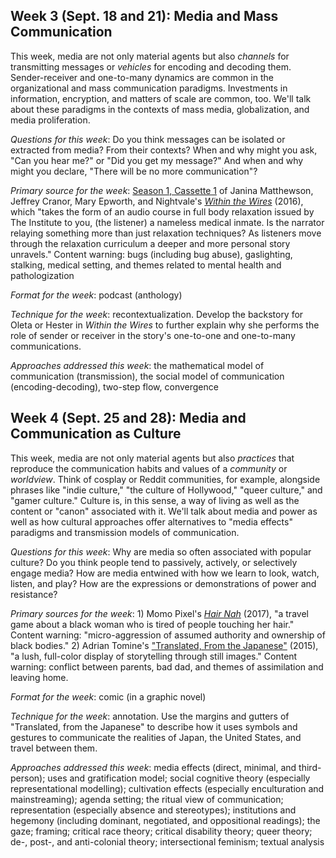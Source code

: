 ## Week 3 (Sept. 18 and 21): Media and Mass Communication

This week, media are not only material agents but also *channels* for transmitting messages or *vehicles* for encoding and decoding them. Sender-receiver and one-to-many dynamics are common in the organizational and mass communication paradigms. Investments in information, encryption, and matters of scale are common, too. We'll talk about these paradigms in the contexts of mass media, globalization, and media proliferation. 

*Questions for this week*: Do you think messages can be isolated or extracted from media? From their contexts? When and why might you ask, "Can you hear me?" or "Did you get my message?" And when and why might you declare, "There will be no more communication"? 

*Primary source for the week*: [Season 1, Cassette 1](https://beta.prx.org/stories/232303) of Janina Matthewson, Jeffrey Cranor, Mary Epworth, and Nightvale's [*Within the Wires*](http://www.nightvalepresents.com/withinthewires) (2016), which "takes the form of an audio course in full body relaxation issued by The Institute to you, (the listener) a nameless medical inmate. Is the narrator relaying something more than just relaxation techniques? As listeners move through the relaxation curriculum a deeper and more personal story unravels." Content warning: bugs (including bug abuse), gaslighting, stalking, medical setting, and themes related to mental health and pathologization

*Format for the week*: podcast (anthology)

*Technique for the week*: recontextualization. Develop the backstory for Oleta or Hester in *Within the Wires* to further explain why she performs the role of sender or receiver in the story's one-to-one and one-to-many communications. 

*Approaches addressed this week*: the mathematical model of communication (transmission), the social model of communication (encoding-decoding), two-step flow, convergence

## Week 4 (Sept. 25 and 28): Media and Communication as Culture

This week, media are not only material agents but also *practices* that reproduce the communication habits and values of a *community* or *worldview*. Think of cosplay or Reddit communities, for example, alongside phrases like "indie culture," "the culture of Hollywood," "queer culture," and "gamer culture." Culture is, in this sense, a way of living as well as the content or "canon" associated with it. We'll talk about media and power as well as how cultural approaches offer alternatives to "media effects" paradigms and transmission models of communication. 

*Questions for this week*: Why are media so often associated with popular culture? Do you think people tend to passively, actively, or selectively engage media? How are media entwined with how we learn to look, watch, listen, and play? How are the expressions or demonstrations of power and resistance? 

*Primary sources for the week*: 1) Momo Pixel's [*Hair Nah*](https://www.momopixel.com/hair-nah) (2017), "a travel game about a black woman who is tired of people touching her hair." Content warning: "micro-aggression of assumed authority and ownership of black bodies." 2) Adrian Tomine's ["Translated, From the Japanese"](https://drawnandquarterly.com/books/killing-and-dying/) (2015), "a lush, full-color display of storytelling through still images." Content warning: conflict between parents, bad dad, and themes of assimilation and leaving home.

*Format for the week*: comic (in a graphic novel)

*Technique for the week*: annotation. Use the margins and gutters of "Translated, from the Japanese" to describe how it uses symbols and gestures to communicate the realities of Japan, the United States, and travel between them. 

*Approaches addressed this week*: media effects (direct, minimal, and third-person); uses and gratification model; social cognitive theory (especially representational modelling); cultivation effects (especially enculturation and mainstreaming); agenda setting; the ritual view of communication; representation (especially absence and stereotypes); institutions and hegemony (including dominant, negotiated, and oppositional readings); the gaze; framing; critical race theory; critical disability theory; queer theory; de-, post-, and anti-colonial theory; intersectional feminism; textual analysis
